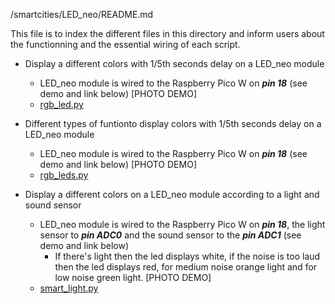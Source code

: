 /smartcities/LED_neo/README.md

This file is to index the different files in this directory and inform users about the functionning and the essential wiring of each script. 

* Display a different colors with 1/5th seconds delay on a LED_neo module
  - LED_neo module is wired to the Raspberry Pico W on ***pin 18*** (see demo and link below)
      [PHOTO DEMO]
  - [rgb_led.py](https://github.com/HEPL-Galhardo/smartcities/blob/main/LED_neo/rgb_led.py)
  
* Different types of funtionto display colors with 1/5th seconds delay on a LED_neo module
  - LED_neo module is wired to the Raspberry Pico W on ***pin 18*** (see demo and link below)
      [PHOTO DEMO]
  - [rgb_leds.py](https://github.com/HEPL-Galhardo/smartcities/blob/main/LED_neo/rgb_leds.py)
  
* Display a different colors on a LED_neo module according to a light and sound sensor
  - LED_neo module is wired to the Raspberry Pico W on ***pin 18***, the light sensor to ***pin ADC0*** and the sound sensor to the ***pin ADC1*** (see demo and link below)
    - If there's light then the led displays white, if the noise is too laud then the led displays red, for medium noise orange light and for low noise green light.
      [PHOTO DEMO]
  - [smart_light.py](https://github.com/HEPL-Galhardo/smartcities/blob/main/LED_neo/smart_light.py)
